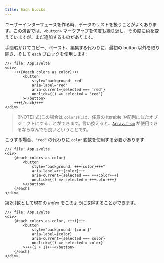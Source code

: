```yaml
---
title: Each blocks
---
```


ユーザーインターフェースを作る時、データのリストを扱うことがよくあります。この演習では、`<button>` マークアップを何度も繰り返し、その度に色を変えていますが、まだ追加するものがあります。

手間暇かけてコピー、ペースト、編集する代わりに、最初の button 以外を取り除き、そして `each` ブロックを使用します:

```svelte
/// file: App.svelte
<div>
	+++{#each colors as color}+++
		<button
			style="background: red"
			aria-label="red"
			aria-current={selected === 'red'}
			onclick={() => selected = 'red'}
		></button>
	+++{/each}+++
</div>
```

> [!NOTE] 式(この場合は `colors`)には、任意の iterable や配列に似たオブジェクトにすることができます。言い換えると、[`Array.from`](https://developer.mozilla.org/ja/docs/Web/JavaScript/Reference/Global_Objects/Array/from) が使用できるならなんでも良いということです。

こうする場合、`"red"` の代わりに `color` 変数を使用する必要があります:

```svelte
/// file: App.svelte
<div>
	{#each colors as color}
		<button
			style="background: +++{color}+++"
			aria-label=+++{color}+++
			aria-current={selected === +++color+++}
			onclick={() => selected = +++color+++}
		></button>
	{/each}
</div>
```

第2引数として現在の _index_ をこのように取得することができます。

```svelte
/// file: App.svelte
<div>
	{#each colors as color, +++i}+++
		<button
			style="background: {color}"
			aria-label={color}
			aria-current={selected === color}
			onclick={() => selected = color}
		>+++{i + 1}+++</button>
	{/each}
</div>
```
